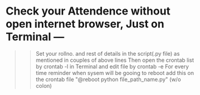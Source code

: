 # Check your Attendence without open internet browser, Just on Terminal —
  >> Set your rollno. and rest of details in the script(.py file) as mentioned in couples of above lines
  >> Then open the crontab list by crontab -l in Terminal and edit file by crontab -e
      For every time reminder when sysem will be gooing to  reboot
        add this on the crontab file "@reboot python file_path_name.py" (w/o colon)
